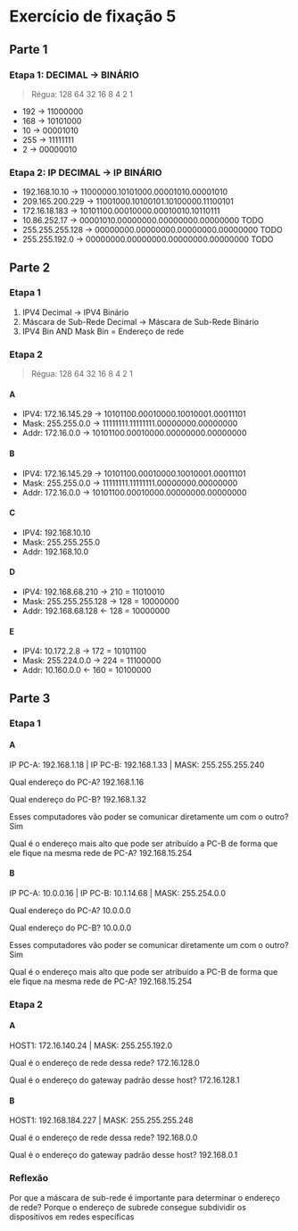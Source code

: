 # Exercício de fixação 5

## Parte 1

### Etapa 1: DECIMAL -> BINÁRIO

> Régua: 128 64 32 16 8 4 2 1

- 192 -> 11000000
- 168 -> 10101000
- 10 -> 00001010
- 255 -> 11111111
- 2 -> 00000010

### Etapa 2: IP DECIMAL -> IP BINÁRIO

- 192.168.10.10 -> 11000000.10101000.00001010.00001010
- 209.165.200.229 -> 11001000.10100101.10100000.11100101
- 172.16.18.183 -> 10101100.00010000.00010010.10110111
- 10.86.252.17 -> 00001010.00000000.00000000.00000000 TODO
- 255.255.255.128 -> 00000000.00000000.00000000.00000000 TODO
- 255.255.192.0 -> 00000000.00000000.00000000.00000000 TODO

## Parte 2

### Etapa 1

1. IPV4 Decimal -> IPV4 Binário
2. Máscara de Sub-Rede Decimal -> Máscara de Sub-Rede Binário
3. IPV4 Bin AND Mask Bin = Endereço de rede

### Etapa 2

> Régua: 128 64 32 16 8 4 2 1

#### A

- IPV4: 172.16.145.29 -> 10101100.00010000.10010001.00011101
- Mask: 255.255.0.0 -> 11111111.11111111.00000000.00000000
- Addr: 172.16.0.0 -> 10101100.00010000.00000000.00000000

#### B

- IPV4: 172.16.145.29 -> 10101100.00010000.10010001.00011101
- Mask: 255.255.0.0 -> 11111111.11111111.00000000.00000000
- Addr: 172.16.0.0 -> 10101100.00010000.00000000.00000000

#### C

- IPV4: 192.168.10.10
- Mask: 255.255.255.0
- Addr: 192.168.10.0

#### D

- IPV4: 192.168.68.210 -> 210 = 11010010
- Mask: 255.255.255.128 -> 128 = 10000000
- Addr: 192.168.68.128 <- 128 = 10000000

#### E

- IPV4: 10.172.2.8 -> 172 = 10101100
- Mask: 255.224.0.0 -> 224 = 11100000
- Addr: 10.160.0.0 <- 160 = 10100000

## Parte 3

### Etapa 1

#### A

IP PC-A: 192.168.1.18 | IP PC-B: 192.168.1.33 | MASK: 255.255.255.240

Qual endereço do PC-A? 192.168.1.16

Qual endereço do PC-B? 192.168.1.32

Esses computadores vão poder se comunicar diretamente um com o outro? Sim

Qual é o endereço mais alto que pode ser atribuído a PC-B de forma que ele fique
na mesma rede de PC-A? 192.168.15.254

#### B

IP PC-A: 10.0.0.16 | IP PC-B: 10.1.14.68 | MASK: 255.254.0.0

Qual endereço do PC-A? 10.0.0.0

Qual endereço do PC-B? 10.0.0.0

Esses computadores vão poder se comunicar diretamente um com o outro? Sim

Qual é o endereço mais alto que pode ser atribuído a PC-B de forma que ele fique
na mesma rede de PC-A? 192.168.15.254

### Etapa 2

#### A

HOST1: 172.16.140.24 | MASK: 255.255.192.0

Qual é o endereço de rede dessa rede? 172.16.128.0

Qual é o endereço do gateway padrão desse host? 172.16.128.1

#### B

HOST1: 192.168.184.227 | MASK: 255.255.255.248

Qual é o endereço de rede dessa rede? 192.168.0.0

Qual é o endereço do gateway padrão desse host? 192.168.0.1

### Reflexão

Por que a máscara de sub-rede é importante para determinar o endereço de rede?
Porque o endereço de subrede consegue subdividir os dispositivos em redes
específicas

